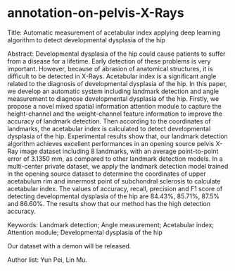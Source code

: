 # annotation-on-pelvis-X-Rays
Title: Automatic measurement of acetabular index applying deep learning algorithm to detect developmental dysplasia of the hip

Abstract: Developmental dysplasia of the hip could cause patients to suffer from a disease for a lifetime. Early detection of these problems is very important. However, because of abrasion of anatomical structures, it is difficult to be detected in X-Rays. Acetabular index is a significant angle related to the diagnosis of developmental dysplasia of the hip. In this paper, we develop an automatic system including landmark detection and angle measurement to diagnose developmental dysplasia of the hip. Firstly, we propose a novel mixed spatial information attention module to capture the height-channel and the weight-channel feature information to improve the accuracy of landmark detection. Then according to the coordinates of landmarks, the acetabular index is calculated to detect developmental dysplasia of the hip. Experimental results show that, our landmark detection algorithm achieves excellent performances in an opening source pelvis X-Ray image dataset including 8 landmarks, with an average point-to-point error of 3.1350 mm, as compared to other landmark detection models. In a multi-center private dataset, we apply the landmark detection model trained in the opening source dataset to determine the coordinates of upper acetabulum rim and innermost point of subchondral sclerosis to calculate acetabular index. The values of accuracy, recall, precision and F1 score of detecting developmental dysplasia of the hip are 84.43%, 85.71%, 87.5% and 86.60%. The results show that our method has the high detection accuracy.

Keywords: Landmark detection; Angle measurement; Acetabular index; Attention module; Developmental dysplasia of the hip

Our dataset with a demon will be released.

Author list: Yun Pei, Lin Mu.
